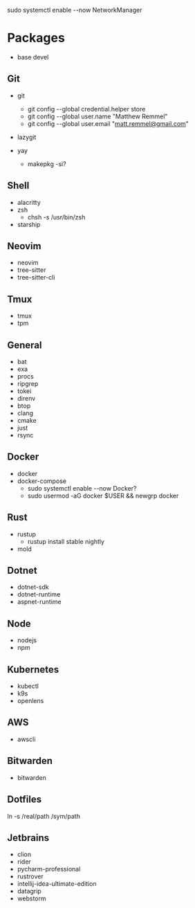 sudo systemctl enable --now NetworkManager

# Packages

- base devel

## Git
- git
  - git config --global credential.helper store
  - git config --global user.name "Matthew Remmel"
  - git config --global user.email "matt.remmel@gmail.com"
- lazygit

- yay
  - makepkg -si?

## Shell
- alacritty
- zsh
  - chsh -s /usr/bin/zsh
- starship

## Neovim
- neovim
- tree-sitter
- tree-sitter-cli

## Tmux
- tmux
- tpm

## General
- bat
- exa
- procs
- ripgrep
- tokei
- direnv
- btop
- clang
- cmake
- just
- rsync

## Docker
- docker
- docker-compose
  - sudo systemctl enable --now Docker?
  - sudo usermod -aG docker $USER && newgrp docker

## Rust
- rustup
  - rustup install stable nightly
- mold

## Dotnet
- dotnet-sdk
- dotnet-runtime
- aspnet-runtime

## Node
- nodejs
- npm

## Kubernetes
- kubectl
- k9s
- openlens

## AWS
- awscli

## Bitwarden
- bitwarden

## Dotfiles
ln -s /real/path /sym/path

## Jetbrains
- clion
- rider
- pycharm-professional
- rustrover
- intellij-idea-ultimate-edition
- datagrip
- webstorm
